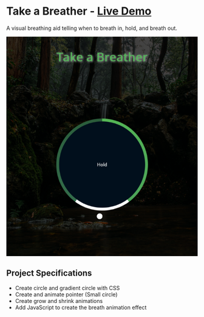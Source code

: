 # Take a Breather - [Live Demo](https://rphase.github.io/justwebprojects/breather/)

A visual breathing aid telling when to breath in, hold, and breath out.

![Sample](../resource/breather.png)

## Project Specifications

- Create circle and gradient circle with CSS
- Create and animate pointer (Small circle)
- Create grow and shrink animations
- Add JavaScript to create the breath animation effect
